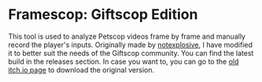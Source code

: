 # Framescop: Giftscop Edition #
This tool is used to analyze Petscop videos frame by frame and manually record the player's inputs. Originally made by [notexplosive](https://github.com/notexplosive), I have modified it to better suit the needs of the Giftscop community. You can find the latest build in the releases section. In case you want to, you can go to the [old itch.io page](https://notexplosive.itch.io/framescop) to download the original version.
